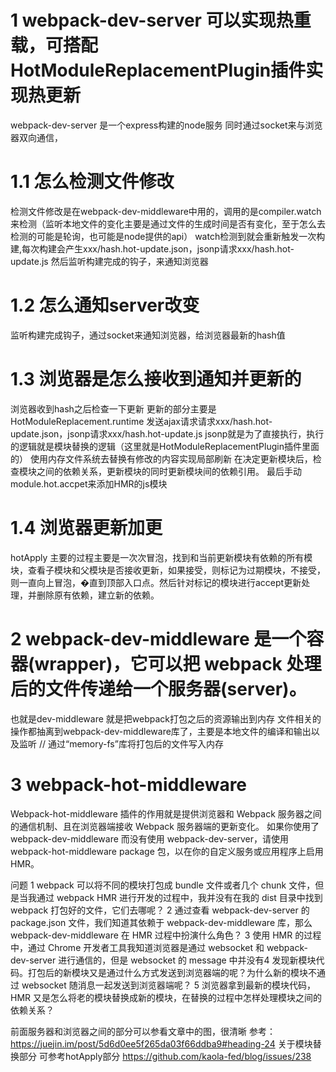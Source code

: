 # 1 webpack-dev-server  可以实现热重载，可搭配HotModuleReplacementPlugin插件实现热更新
webpack-dev-server 是一个express构建的node服务
同时通过socket来与浏览器双向通信，
# 1.1 怎么检测文件修改
检测文件修改是在webpack-dev-middleware中用的，调用的是compiler.watch来检测（监听本地文件的变化主要是通过文件的生成时间是否有变化，至于怎么去检测的可能是轮询，也可能是node提供的api）
watch检测到就会重新触发一次构建,每次构建会产生xxx/hash.hot-update.json，jsonp请求xxx/hash.hot-update.js
然后监听构建完成的钩子，来通知浏览器
# 1.2 怎么通知server改变
监听构建完成钩子，通过socket来通知浏览器，给浏览器最新的hash值
# 1.3 浏览器是怎么接收到通知并更新的
浏览器收到hash之后检查一下更新
更新的部分主要是HotModuleReplacement.runtime
发送ajax请求请求xxx/hash.hot-update.json，jsonp请求xxx/hash.hot-update.js
jsonp就是为了直接执行，执行的逻辑就是模块替换的逻辑（这里就是HotModuleReplacementPlugin插件里面的）
使用内存文件系统去替换有修改的内容实现局部刷新
在决定更新模块后，检查模块之间的依赖关系，更新模块的同时更新模块间的依赖引用。
最后手动module.hot.accpet来添加HMR的js模块
# 1.4 浏览器更新加更
hotApply  主要的过程主要是一次次冒泡，找到和当前更新模块有依赖的所有模块，查看子模块和父模块是否接收更新，如果接受，则标记为过期模块，不接受，则一直向上冒泡，�直到顶部入口点。然后针对标记的模块进行accept更新处理，并删除原有依赖，建立新的依赖。
# 2 webpack-dev-middleware 是一个容器(wrapper)，它可以把 webpack 处理后的文件传递给一个服务器(server)。
也就是dev-middleware  就是把webpack打包之后的资源输出到内存
文件相关的操作都抽离到webpack-dev-middleware库了，主要是本地文件的编译和输出以及监听
// 通过“memory-fs”库将打包后的文件写入内存
# 3 webpack-hot-middleware
Webpack-hot-middleware 插件的作用就是提供浏览器和 Webpack 服务器之间的通信机制、且在浏览器端接收 Webpack 服务器端的更新变化。
如果你使用了 webpack-dev-middleware 而没有使用 webpack-dev-server，请使用 webpack-hot-middleware package 包，以在你的自定义服务或应用程序上启用 HMR。


问题
1 webpack 可以将不同的模块打包成 bundle 文件或者几个 chunk 文件，但是当我通过 webpack HMR 进行开发的过程中，我并没有在我的 dist 目录中找到 webpack 打包好的文件，它们去哪呢？
2 通过查看 webpack-dev-server 的 package.json 文件，我们知道其依赖于 webpack-dev-middleware 库，那么 webpack-dev-middleware 在 HMR 过程中扮演什么角色？
3 使用 HMR 的过程中，通过 Chrome 开发者工具我知道浏览器是通过 websocket 和 webpack-dev-server 进行通信的，但是 websocket 的 message 中并没有4 发现新模块代码。打包后的新模块又是通过什么方式发送到浏览器端的呢？为什么新的模块不通过 websocket 随消息一起发送到浏览器端呢？
5 浏览器拿到最新的模块代码，HMR 又是怎么将老的模块替换成新的模块，在替换的过程中怎样处理模块之间的依赖关系？

前面服务器和浏览器之间的部分可以参看文章中的图，很清晰
参考：https://juejin.im/post/5d6d0ee5f265da03f66ddba9#heading-24
关于模块替换部分
可参考hotApply部分
https://github.com/kaola-fed/blog/issues/238

